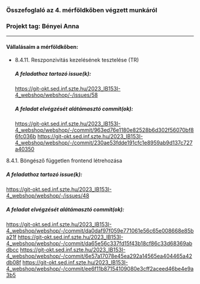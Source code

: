 ### Összefoglaló az 4. mérföldkőben végzett munkáról

### Projekt tag: Bényei Anna

---

#### Vállalásaim a mérföldkőben:

- 8.4.11. Reszponzivitás kezelésének tesztelése (TR)

  ##### A feladathoz tartozó issue(k):

  https://git-okt.sed.inf.szte.hu/2023_IB153I-4_webshop/webshop/-/issues/58
  
  ##### A feladat elvégzését alátámasztó commit(ok):

  https://git-okt.sed.inf.szte.hu/2023_IB153I-4_webshop/webshop/-/commit/963ed76e1180e82528b6d302f56070bf86fc036b
  https://git-okt.sed.inf.szte.hu/2023_IB153I-4_webshop/webshop/-/commit/230ae53fdde191cfc1e8959ab9d137c727a40350


8.4.1. Böngésző független frontend létrehozása

  ##### A feladathoz tartozó issue(k):

  https://git-okt.sed.inf.szte.hu/2023_IB153I-4_webshop/webshop/-/issues/48
  
  ##### A feladat elvégzését alátámasztó commit(ok):

  https://git-okt.sed.inf.szte.hu/2023_IB153I-4_webshop/webshop/-/commit/da0daf97f059e771061e56c65e008668e85ba21f
  https://git-okt.sed.inf.szte.hu/2023_IB153I-4_webshop/webshop/-/commit/da65e56c337fd15f43b18cf86c33d68369abdbcc
  https://git-okt.sed.inf.szte.hu/2023_IB153I-4_webshop/webshop/-/commit/6e57a17078e45ea292a14565ea404465a42db08f
  https://git-okt.sed.inf.szte.hu/2023_IB153I-4_webshop/webshop/-/commit/ee6f11b87154109080e3cff2aceed46be4e9a3b5